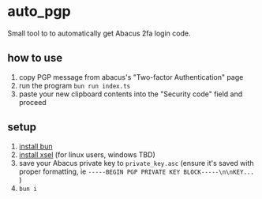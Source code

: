# auto_pgp
Small tool to to automatically get Abacus 2fa login code.

## how to use
1. copy PGP message from abacus's "Two-factor Authentication" page
2. run the program `bun run index.ts`
3. paste your new clipboard contents into the "Security code" field and proceed

## setup
1. [install bun](https://bun.sh/)
2. [install xsel](https://github.com/kfish/xsel) (for linux users, windows TBD)
3. save your Abacus private key  to `private_key.asc` (ensure it's saved with proper formatting, ie `-----BEGIN PGP PRIVATE KEY BLOCK-----\n\nKEY...` )
4. `bun i`
